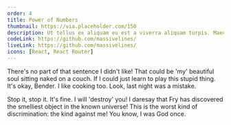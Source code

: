 ```yaml
---
order: 4
title: Power of Numbers
thumbnail: https://via.placeholder.com/150
description: Ut tellus ex aliquam eu est a viverra aliquam turpis. Maecenas vestibulum malesuada ipsum. Proin congue justo et condimentum elementum.
codeLink: https://github.com/massivelines/
liveLink: https://github.com/massivelines/
icons: [React, React Router]
---
```


There's no part of that sentence I didn't like! That could be 'my' beautiful soul sitting naked on a couch. If I could just learn to play this stupid thing. It's okay, Bender. I like cooking too. Look, last night was a mistake.

Stop it, stop it. It's fine. I will 'destroy' you! I daresay that Fry has discovered the smelliest object in the known universe! This is the worst kind of discrimination: the kind against me! You know, I was God once.
